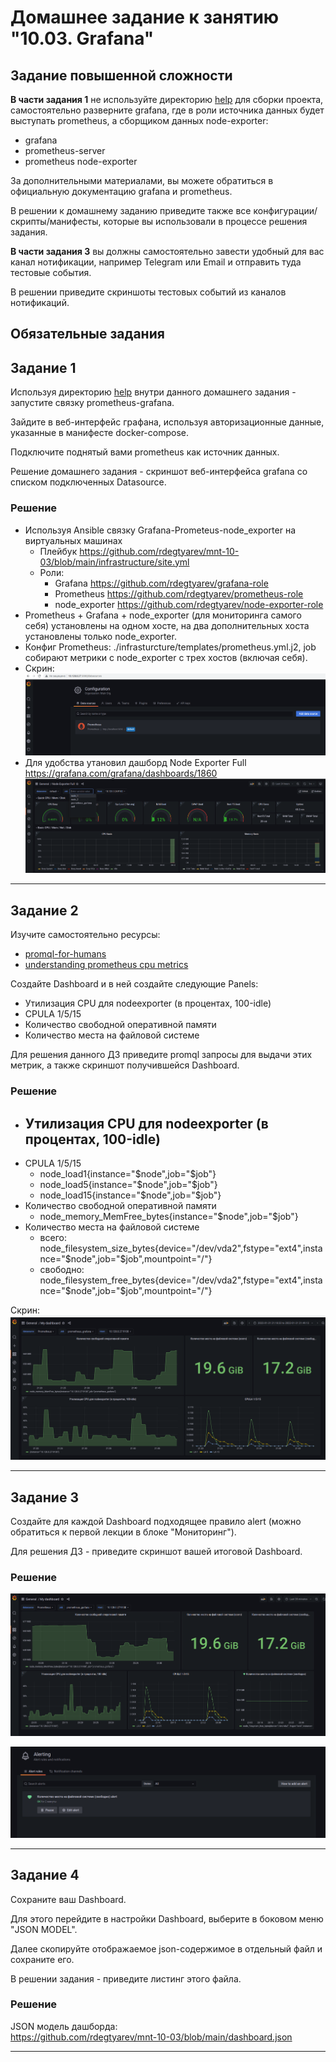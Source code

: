 # Домашнее задание к занятию "10.03. Grafana"

## Задание повышенной сложности

**В части задания 1** не используйте директорию [help](./help) для сборки проекта, самостоятельно разверните grafana, где в 
роли источника данных будет выступать prometheus, а сборщиком данных node-exporter:
- grafana
- prometheus-server
- prometheus node-exporter

За дополнительными материалами, вы можете обратиться в официальную документацию grafana и prometheus.

В решении к домашнему заданию приведите также все конфигурации/скрипты/манифесты, которые вы 
использовали в процессе решения задания.

**В части задания 3** вы должны самостоятельно завести удобный для вас канал нотификации, например Telegram или Email
и отправить туда тестовые события.

В решении приведите скриншоты тестовых событий из каналов нотификаций.

## Обязательные задания

## Задание 1
Используя директорию [help](./help) внутри данного домашнего задания - запустите связку prometheus-grafana.

Зайдите в веб-интерфейс графана, используя авторизационные данные, указанные в манифесте docker-compose.

Подключите поднятый вами prometheus как источник данных.

Решение домашнего задания - скриншот веб-интерфейса grafana со списком подключенных Datasource.

### Решение
- Используя Ansible связку Grafana-Prometeus-node_exporter на виртуальных машинах
    - Плейбук https://github.com/rdegtyarev/mnt-10-03/blob/main/infrastructure/site.yml
    - Роли:
        - Grafana https://github.com/rdegtyarev/grafana-role
        - Prometheus https://github.com/rdegtyarev/prometheus-role
        - node_exporter https://github.com/rdegtyarev/node-exporter-role
- Prometheus + Grafana + node_exporter (для мониторинга самого себя) установлены на одном хосте, на два дополнительных хоста установлены только node_exporter.
- Конфиг Prometheus: ./infrasturcture/templates/prometheus.yml.j2, job собирают метрики с node_exporter c трех хостов (включая себя).
- Скрин:
![01](https://github.com/rdegtyarev/mnt-10-03/blob/main/img/01.png)
- Для удобства утановил дашборд Node Exporter Full https://grafana.com/grafana/dashboards/1860
![02](https://github.com/rdegtyarev/mnt-10-03/blob/main/img/02.png)

---

## Задание 2
Изучите самостоятельно ресурсы:
- [promql-for-humans](https://timber.io/blog/promql-for-humans/#cpu-usage-by-instance)
- [understanding prometheus cpu metrics](https://www.robustperception.io/understanding-machine-cpu-usage)

Создайте Dashboard и в ней создайте следующие Panels:
- Утилизация CPU для nodeexporter (в процентах, 100-idle)
- CPULA 1/5/15
- Количество свободной оперативной памяти
- Количество места на файловой системе

Для решения данного ДЗ приведите promql запросы для выдачи этих метрик, а также скриншот получившейся Dashboard.

### Решение

- Утилизация CPU для nodeexporter (в процентах, 100-idle)
    - 
- CPULA 1/5/15
    - node_load1{instance="$node",job="$job"}
    - node_load5{instance="$node",job="$job"}
    - node_load15{instance="$node",job="$job"}
- Количество свободной оперативной памяти
    - node_memory_MemFree_bytes{instance="$node",job="$job"}
- Количество места на файловой системе
    - всего: node_filesystem_size_bytes{device="/dev/vda2",fstype="ext4",instance="$node",job="$job",mountpoint="/"}
    - свободно: node_filesystem_free_bytes{device="/dev/vda2",fstype="ext4",instance="$node",job="$job",mountpoint="/"}

Скрин:
![03](https://github.com/rdegtyarev/mnt-10-03/blob/main/img/03.png)

---

## Задание 3
Создайте для каждой Dashboard подходящее правило alert (можно обратиться к первой лекции в блоке "Мониторинг").

Для решения ДЗ - приведите скриншот вашей итоговой Dashboard.


### Решение
![04](https://github.com/rdegtyarev/mnt-10-03/blob/main/img/4.png)  

![05](https://github.com/rdegtyarev/mnt-10-03/blob/main/img/5.png)

---

## Задание 4
Сохраните ваш Dashboard.

Для этого перейдите в настройки Dashboard, выберите в боковом меню "JSON MODEL".

Далее скопируйте отображаемое json-содержимое в отдельный файл и сохраните его.

В решении задания - приведите листинг этого файла.

### Решение

JSON модель дашборда:  
https://github.com/rdegtyarev/mnt-10-03/blob/main/dashboard.json

---
